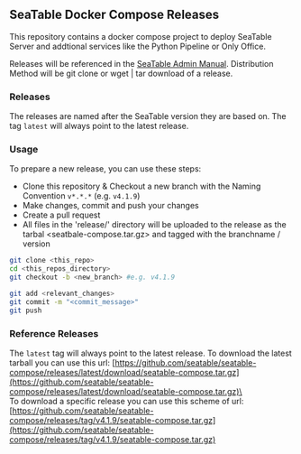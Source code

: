 ## SeaTable Docker Compose Releases
This repository contains a docker compose project to deploy SeaTable Server and addtional services like the Python Pipeline or Only Office.

Releases will be referenced in the [SeaTable Admin Manual](https://admin.seatable.io/). Distribution Method will be git clone or wget | tar download of a release.

### Releases
The releases are named after the SeaTable version they are based on.
The tag `latest` will always point to the latest release.

### Usage
To prepare a new release, you can use these steps:

- Clone this repository & Checkout a new branch with the Naming Convention `v*.*.*` (e.g. `v4.1.9`)
- Make changes, commit and push your changes
- Create a pull request
- All files in the 'release/' directory will be uploaded to the release as the tarbal <seatbale-compose.tar.gz> and tagged with the branchname / version

```bash
git clone <this_repo>
cd <this_repos_directory>
git checkout -b <new_branch> #e.g. v4.1.9
```
```bash
git add <relevant_changes>
git commit -m "<commit_message>"
git push
```
### Reference Releases
The `latest` tag will always point to the latest release.
To download the latest tarball you can use this url:
[https://github.com/seatable/seatable-compose/releases/latest/download/seatable-compose.tar.gz](https://github.com/seatable/seatable-compose/releases/latest/download/seatable-compose.tar.gz)\
\
To download a specific release you can use this scheme of url:
[https://github.com/seatable/seatable-compose/releases/tag/v4.1.9/seatable-compose.tar.gz](https://github.com/seatable/seatable-compose/releases/tag/v4.1.9/seatable-compose.tar.gz)
